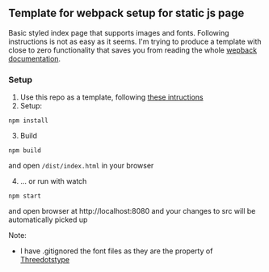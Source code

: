 ## Template for webpack setup for static js page

Basic styled index page that supports images and fonts. Following instructions is not as easy as it seems. I'm trying to produce a template with close to zero functionality that saves you from reading the whole [wepback documentation](https://webpack.js.org/guides/).

### Setup

1. Use this repo as a template, following [these intructions](https://docs.github.com/en/repositories/creating-and-managing-repositories/creating-a-repository-from-a-template)
2. Setup:

```
npm install
```

3. Build

```
npm build
```

and open `/dist/index.html` in your browser

4. ... or run with watch

```
npm start
```

and open browser at http://localhost:8080 and your changes to src will be automatically picked up

Note:

- I have .gitignored the font files as they are the property of [Threedotstype](https://threedotstype.com/product/di-grotesk/)
